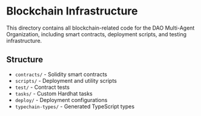# Blockchain Infrastructure

This directory contains all blockchain-related code for the DAO Multi-Agent Organization, including smart contracts, deployment scripts, and testing infrastructure.

## Structure

- `contracts/` - Solidity smart contracts
- `scripts/` - Deployment and utility scripts
- `test/` - Contract tests
- `tasks/` - Custom Hardhat tasks
- `deploy/` - Deployment configurations
- `typechain-types/` - Generated TypeScript types